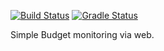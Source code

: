 [![Build Status](https://circleci.com/gh/thombergs/budgeteer.svg?style=shield&circle-token=:circle-token)](https://circleci.com/gh/thombergs/budgeteer) [![Gradle Status](https://gradleupdate.appspot.com/thombergs/budgeteer/status.svg)](https://gradleupdate.appspot.com/thombergs/budgeteer/status)

Simple Budget monitoring via web.
